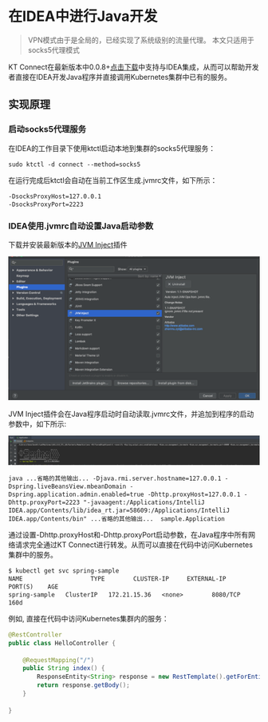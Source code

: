 # 在IDEA中进行Java开发

> VPN模式由于是全局的，已经实现了系统级别的流量代理。 本文只适用于socks5代理模式

KT Connect在最新版本中0.0.8+[点击下载](https://alibaba.github.io/kt-connect/#/nightly)中支持与IDEA集成，从而可以帮助开发者直接在IDEA开发Java程序并直接调用Kubernetes集群中已有的服务。

## 实现原理

### 启动socks5代理服务

在IDEA的工作目录下使用ktctl启动本地到集群的socks5代理服务：

```
sudo ktctl -d connect --method=socks5
```

在运行完成后ktctl会自动在当前工作区生成.jvmrc文件，如下所示：

```
-DsocksProxyHost=127.0.0.1
-DsocksProxyPort=2223
```

### IDEA使用.jvmrc自动设置Java启动参数

下载并安装最新版本的[JVM Inject](https://plugins.jetbrains.com/plugin/13482-jvm-inject/versions)插件

![安装插件](../../media/guide/install_idea_plugin.png)

JVM Inject插件会在Java程序启动时自动读取.jvmrc文件，并追加到程序的启动参数中，如下所示:

![安装插件](../../media/guide/idea_run_application.png)

```
java ...省略的其他输出... -Djava.rmi.server.hostname=127.0.0.1 -Dspring.liveBeansView.mbeanDomain -Dspring.application.admin.enabled=true -Dhttp.proxyHost=127.0.0.1 -Dhttp.proxyPort=2223 "-javaagent:/Applications/IntelliJ IDEA.app/Contents/lib/idea_rt.jar=58609:/Applications/IntelliJ IDEA.app/Contents/bin" ...省略的其他输出...  sample.Application
```

通过设置-Dhttp.proxyHost和-Dhttp.proxyPort启动参数，在Java程序中所有网络请求完全通过KT Connect进行转发。从而可以直接在代码中访问Kubernetes集群中的服务。 

```
$ kubectl get svc spring-sample
NAME                   TYPE        CLUSTER-IP     EXTERNAL-IP   PORT(S)    AGE
spring-sample   ClusterIP   172.21.15.36   <none>        8080/TCP   160d
```

例如, 直接在代码中访问Kubernetes集群内的服务：

```java
@RestController
public class HelloController {

    @RequestMapping("/")
    public String index() {
        ResponseEntity<String> response = new RestTemplate().getForEntity("http://172.21.14.10:8080", String.class);
        return response.getBody();
    }

}
```